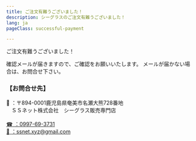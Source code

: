 ```yaml
---
title: ご注文有難うございました！
description: シーグラスのご注文有難うございました！
lang: ja
pageClass: successful-payment

---
```

<div class="notification is-primary">
  <div class="title is-light">ご注文有難うございました！</div>

確認メールが届きますので、ご確認をお願いいたします。
メールが届かない場合は、お問合せ下さい。

</div>

### 【お問合せ先】

<div class="button">
  <span class="icon">🏢</span>
  <span>：〒894-0001鹿児島県奄美市名瀬大熊728番地<br>　ＳＳネット株式会社　シーグラス販売専門店</span>
</div><br>

<a href="tel:0997-69-3731" class="button">
  <span class="icon">☎</span>
  <span>：0997-69-3731</span>
</a><br>

<a href="mailto:ssnet.xyz@gmail.com" class="button">
  <span class="icon">📧</span>
  <span>：ssnet.xyz@gmail.com</span>
</a>
